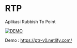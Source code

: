 # RTP
Aplikasi Rubbish To Point


[![DEMO](https://api.netlify.com/api/v1/badges/51bcb121-396b-44a5-9a11-c9b9d6f4c6c8/deploy-status)](https://app.netlify.com/sites/ptr-v0/deploys)

Demo : https://ptr-v0.netlify.com/
